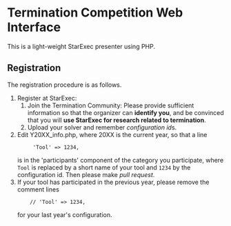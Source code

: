# Termination Competition Web Interface
This is a light-weight StarExec presenter using PHP.

## Registration

The registration procedure is as follows.
1. Register at StarExec:
   1. Join the Termination Community:
      Please provide sufficient information so that the organizer can **identify you**,
      and be convinced that you will **use StarExec for research related to termination**.
   1. Upload your solver and remember *configuration id*s.
1. Edit Y20XX_info.php, where 20XX is the current year, so that a line
   ```
        'Tool' => 1234,
   ```
   is in the 'participants' component of the category you participate,
   where `Tool` is replaced by a short name of your tool and `1234` by the configuration id. Then please make *pull request*.
1. If your tool has participated in the previous year, please remove the comment lines
   ```
       // 'Tool' => 1234,
   ```
   for your last year's configuration.
